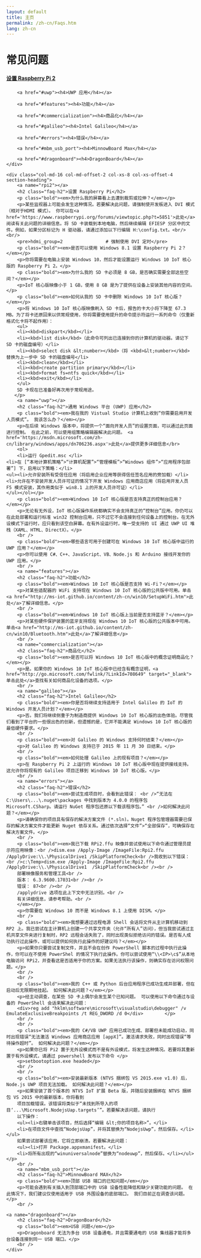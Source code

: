 ```yaml
---
layout: default
title: 主页
permalink: /zh-cn/Faqs.htm
lang: zh-cn
---
```

<div class="row col-md-24">
    <div class="col-md-6 col-xs-12 faq-nav section-heading">
        <h1>常见问题</h1>
        <a href="#rpi2"><h4>设置 Raspberry Pi 2</h4></a>

        <a href="#uwp"><h4>UWP 应用</h4></a>

        <a href="#features"><h4>功能</h4></a>

        <a href="#commercialization"><h4>商品化</h4></a>

        <a href="#galileo"><h4>Intel Galileo</h4></a>

        <a href="#errors"><h4>错误</h4></a>

        <a href="#mbm_usb_port"><h4>MinnowBoard Max</h4></a>

        <a href="#dragonboard"><h4>DragonBoard</h4></a>
    </div>

    <div class="col-md-16 col-md-offset-2 col-xs-8 col-xs-offset-4 section-heading">
        <a name="rpi2"></a>
        <h2 class="faq-h2">设置 Raspberry Pi</h2>
        <p class="bold"><em>为什么我的屏幕看上去遭到裁剪或拉伸？</em></p>
        <p>某些监视器上可能会发生这种情况。若要解决此问题，请强制使开发板进入 DVI 模式（相对于HDMI 模式）。 你可以在<a href='https://www.raspberrypi.org/forums/viewtopic.php?t=5851'>此处</a>阅读有关此问题的详细信息。将 SD 卡装载到本地电脑，然后继续编辑 EFIESP 分区中的文件。例如，如果分区标记为 H 驱动器，请通过添加以下行编辑 H:\config.txt。<br/><br/>
        <pre>hdmi_group=2                # 强制使用 DVI 定时</pre>
        <p class="bold"><em>是否可以使用 Windows 8.1 设置 Raspberry Pi 2？</em></p>
        <p>你将需要在电脑上安装 Windows 10，然后才能设置运行 Windows 10 IoT 核心版的 Raspberry Pi 2。</p>
		<p class="bold"><em>为什么我的 SD 卡必须是 8 GB，是否确实需要全部这些空间？</em></p>
        <p>IoT 核心版映像小于 1 GB，使用 8 GB 是为了提供在设备上安装其他内容的空间。</p>
		<p class="bold"><em>如何从我的 SD 卡中删除 Windows 10 IoT 核心版？</em></p>
        <p>将 Windows 10 IoT 核心版映像刷入 SD 卡后，报告的卡大小将下降至 67.3 MB。为了将卡还原回来以供常规使用，你将需要使用提升的命令提示符运行一系列命令（仅重新格式化卡将不起作用）：
		<ul>
		<li><kbd>diskpart</kbd></li>
		<li><kbd>list disk</kbd>（此命令可列出已连接到你的计算机的驱动器。请记下 SD 卡的磁盘编号）</li>
		<li><kbd>select disk &lt;number></kbd>（将 <kbd>&lt;number></kbd> 替换为上一步中 SD 卡的磁盘编号</li>
		<li><kbd>clean</kbd></li>
		<li><kbd>create partition primary</kbd></li>
		<li><kbd>format fs=ntfs quick</kbd></li>
		<li><kbd>exit</kbd></li>
		</ul>
		SD 卡现在已准备好再次用于常规用途。
       </p>
        <a name="uwp"></a>
        <h2 class="faq-h2">通用 Windows 平台 (UWP) 应用</h2>
        <p class="bold"><em>我在我的 Vistual Studio 计算机上收到“你需要启用开发人员模式”。 我该怎么办？</em></p>
        <p>在后续 Windows 版本中，将提供一个“面向开发人员”的设置页面，可以通过此页面进行控制。 在此之前，可以使用组策略编辑器解决此问题。 <a href='https://msdn.microsoft.com/zh-cn/library/windows/apps/dn706236.aspx'>此处</a>提供更多详细信息</br>
        <ol>
        <li>运行 Gpedit.msc </li>
	<li>在 [“本地计算机策略”>“计算机配置”>“管理模板”>“Windows 组件”>“应用程序包部署”] 下，启用以下策略：</li>
	<ul><li>允许安装所有受信任应用（将启用企业应用等获得信任签名应用的旁加载）</li>
	<li>允许在不安装开发人员许可证的情况下开发 Windows 应用商店应用（将启用开发人员 F5 模式安装，其作用类似于 win8.1 上的开发人员许可证）</li>
	</ul></ol></p>
        <p class="bold"><em>Windows 10 IoT 核心版是否支持真正的控制台应用？</em></p>
        <p>无论有无外设，IoT 核心版操作系统都确实不会支持真正的“控制台”应用。你仍可以在此处部署和运行标准 win32 控制台应用，只不过它不会连接到任何设备上的控制台。在无外设模式下运行时，应只看到该空白屏幕。在有外设运行时，唯一受支持的 UI 通过 UWP UI 堆栈（XAML、HTML、DirectX）。</p>
        <br />
        <p class="bold"><em>哪些语言可用于创建可在 Windows 10 IoT 核心版中运行的 UWP 应用？</em></p>
        <p>你可以使用 C#、C++、JavaScript、VB、Node.js 和 Arduino 接线开发你的 UWP 应用。</p>
        <br />
        <a name="features"></a>
        <h2 class="faq-h2">功能</h2>
        <p class="bold"><em>Windows 10 IoT 核心版是否支持 Wi-Fi？</em></p>
        <p>对某些适配器的 WiFi 支持现在 Windows 10 IoT 核心版的公共版中可用。单击<a href="http://ms-iot.github.io/content/zh-cn/win10/SetupWiFi.htm">此处</a>了解详细信息。</p>
        <br />
        <p class="bold"><em>Windows 10 IoT 核心版上当前是否支持蓝牙？</em></p>
        <p>对某些硬件保护装置的蓝牙支持现在 Windows 10 IoT 核心版的公共版本中可用。单击<a href="http://ms-iot.github.io/content/zh-cn/win10/Bluetooth.htm">此处</a>了解详细信息</p>
        <br />
        <a name="commercialization"></a>
        <h2 class="faq-h2">商品化</h2>
        <p class="bold"><em>是否可以将 Windows 10 IoT 核心版中的概念证明商品化？</em></p>
        <p>是。如果你的 Windows 10 IoT 核心版中已经含有概念证明，<a href="http://go.microsoft.com/fwlink/?LinkId=708649" target="_blank">单击此处</a>查找有关如何商品化设备的选项。</p>
        <br />
        <a name="galileo"></a>
        <h2 class="faq-h2">Intel Galileo</h2>
        <p class="bold"><em>你是否将继续支持适用于 Intel Galileo 的 IoT 的 Windows 开发人员计划？</em></p>
        <p>否。我们将继续侧重于为制造商提供 Windows 10 IoT 核心版的出色体验。尽管我们看到了平台的一些很出色的创新，但遗憾的是，它并不能满足 Windows 10 IoT 核心版的最低硬件要求。</p>
        <br />
		<p class="bold"><em>对 Galileo 的 Windows 支持何时结束？</em></p>
        <p>对 Galileo 的 Windows 支持已于 2015 年 11 月 30 日结束。</p>
        <br />
		<p class="bold"><em>如何处理 Galileo 上的现有项目？</em></p>
        <p>在 Raspberry Pi 2 上运行的 Windows 10 IoT 核心版中现在提供接线支持。这允许你将现有的 Galileo 项目迁移到 Windows 10 IoT 核心版。</p>
        <br />
        <a name="errors"></a>
        <h2 class="faq-h2">错误</h2>
        <p class="bold"><em>尝试生成项目时，会看到此错误： <br />“无法在 C:\Users\...\.nuget\packages 中找到版本为 4.0.0 的程序包 Microsoft.CSharp。请运行 NuGet 程序包还原以下载该程序包。” <br />如何解决此问题？</em></p>
        <p>请确保你的项目具有保存的解决方案文件 (*.sln)。Nuget 程序包管理器需要已保存的解决方案文件才能更新 Nuget 依存关系。通过依次选择“文件”>“全部保存”，可确保存在解决方案文件。</p>
        <br />
        <p class="bold"><em>我已下载 RPi2.ffu 映像并尝试使用以下命令通过管理员提示符应用映像：<br />dism.exe /Apply-Image /ImageFile:Rpi2.ffu /ApplyDrive:\\.\PhysicalDrive1 /SkipPlatformCheck<br />我收到以下错误：<br />c:\Temp>dism.exe /Apply-Image /ImageFile:Rpi2.ffu /ApplyDrive:\\.\PhysicalDrive1  /SkipPlatformCheck<br /><br />
        部署映像服务和管理工具<br />
        版本： 6.3.9600.17031<br /><br />
        错误： 87<br /><br />
        /applydrive 选项在此上下文中无法识别。<br />
        有关详细信息，请参考帮助。<br />
        </em></p>
        <p>你需要在 Windows 10 而不是 Windows 8.1 上使用 DISM。</p>
        <br />
        <p class="bold"><em>我想要通过远程电源 Shell 会话将文件从主计算机移动到 RP2 上。我已尝试在主计算机上创建一个共享文件夹（允许“所有人”访问），但当我尝试通过主机共享文件夹进行复制时，RP2 远程会话失败了，同时出现类似拒绝访问的错误。是否有人成功执行过此操作，或可以提供如何执行此操作的好建议吗？</em></p>
        <p>如果你只要尝试复制文件，并且不会在创作 PowerShell 脚本的过程中执行此操作，你可以在不使用 PowerShel 的情况下执行此操作。你可以尝试使用“\\<IP>\c$”从本地电脑访问 RPi2，并查看这是否适用于你的方案。如果无法执行该操作，则确实存在访问权限问题。</p>
        <br />
        <br />
        <p class="bold"><em>我的 C++ 或 Python 后台应用程序已成功生成并部署，但在启动后无限期地挂起。 如何解决此问题？</em></p>
        <p>经主动调查，在某些 SD 卡上偶尔会发生某个已知问题。 可以使用以下命令通过与设备的 PowerShell 会话来解决此问题：
        <div>reg add "hklm\software\microsoft\visualstudio\debugger" /v EmulateExclusiveBreakpoints /t REG_DWORD /d 0</div>        </p>
        <br />
        <br />
        <p class="bold"><em>我的 C#/VB UWP 应用已成功生成、部署但未能成功启动，同时出现错误“无法激活 Windows 应用商店应用 [appX]”。激活请求失败，同时出现错误“等待操作超时”。 如何解决此问题？</em></p>
        <p>如果你已将 Pi2 置于无外设模式而不是有外设模式，将发生这种情况。若要将其重新置于有外设模式，请通过 powershell 发布以下命令 </p>
        <p>setbootoption.exe headed</p>
        <br />
        <br />
        <p class="bold"><em>安装最新版本 (NTVS 捆绑包 VS 2015.exe v1.0) 后，Node.js UWP 项目无法加载。 如何解决此问题？</em></p>
        <p>如果安装了首个版本的 NTVS IoT 扩展 Beta 版，并随后安装捆绑在 NTVS 捆绑包 VS 2015 中的最新版本，你将看到
        项目加载错误。该错误将类似于“未找到所导入的项目‘...\Microsoft.NodejsUap.targets’”。若要解决该问题，请执行
        以下操作：
        <ul><li>右键单击该项目，然后选择“编辑 &lt;你的项目名称>”。</li>
        <li>在项目文件中查找“NodejsUap”，并将其替换为“NodejsUwp”，然后保存。</li></ul>
        如果尝试部署该应用，它将立即崩溃。若要解决此问题：
        <ul><li>打开 Package.appxmanifest。</li>
        <li>将所有出现的“winuniversalnode”替换为“nodeuwp”，然后保存。</li></ul></p>
        <br />
		<a name="mbm_usb_port"></a>
        <h2 class="faq-h2">MinnowBoard MAX</h2>
        <p class="bold"><em>顶部 USB 端口的已知问题</em></p>
        <p>可能会遇到有关插入到顶部端口中的 USB 设备性能降低和缺少关键功能的问题。 在此情况下，我们建议仅使用适用于 USB 外围设备的底部端口。 我们目前正在调查该问题。</p>
        <br />

    <a name="dragonboard"></a>
        <h2 class="faq-h2">DragonBoard</h2>
        <p class="bold"><em>USB 问题</em></p>
        <p>Dragonboard 无法为多台 USB 设备通电，并且需要通电的 USB 集线器才能将多台设备连接到同一 USB 端口。</p>
        <br />
    </div>
</div>
